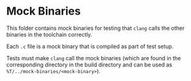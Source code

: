 # Mock Binaries

This folder contains mock binaries for testing that `clang` calls the other binaries in the toolchain correctly.

Each `.c` file is a mock binary that is compiled as part of test setup.

Tests must make `clang` call the mock binaries (which are found in the corresponding directory in the build directory and can be used as `%T/../mock-binaries/<mock-binary>`).